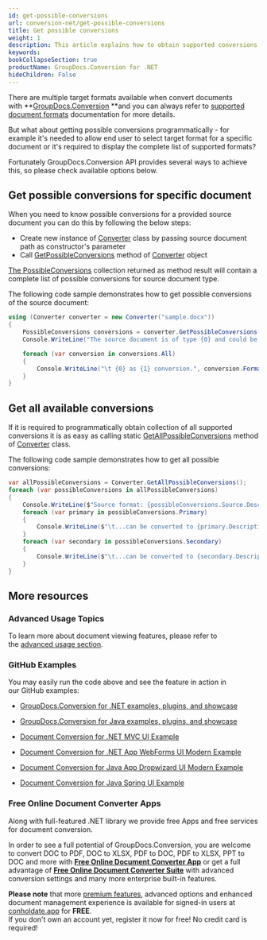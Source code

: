 ```yaml
---
id: get-possible-conversions
url: conversion-net/get-possible-conversions
title: Get possible conversions
weight: 1
description: This article explains how to obtain supported conversions when convert documents with GroupDocs.Conversion within your .NET applications.
keywords: 
bookCollapseSection: true
productName: GroupDocs.Conversion for .NET
hideChildren: False
---
```

There are multiple target formats available when convert documents with **[GroupDocs.Conversion](https://products.groupdocs.com/conversion/net) **and you can always refer to [supported document formats](Supported%2BDocument%2BFormats.html) documentation for more details.

But what about getting possible conversions programmatically - for example it's needed to allow end user to select target format for a specific document or it's required to display the complete list of supported formats?

Fortunately GroupDocs.Conversion API provides several ways to achieve this, so please check available options below.

## Get possible conversions for specific document

When you need to know possible conversions for a provided source document you can do this by following the below steps:

*   Create new instance of [Converter](https://apireference.groupdocs.com/net/conversion/groupdocs.conversion/converter) class by passing source document path as constructor's parameter
*   Call [GetPossibleConversions](https://apireference.groupdocs.com/net/conversion/groupdocs.conversion/converter/methods/getpossibleconversions) method of [Converter](https://apireference.groupdocs.com/net/conversion/groupdocs.conversion/converter) object

[The PossibleConversions](https://apireference.groupdocs.com/net/conversion/groupdocs.conversion.contracts/possibleconversions) collection returned as method result will contain a complete list of possible conversions for source document type.

The following code sample demonstrates how to get possible conversions of the source document:

```csharp
using (Converter converter = new Converter("sample.docx"))
{
    PossibleConversions conversions = converter.GetPossibleConversions();
    Console.WriteLine("The source document is of type {0} and could be converted to:", conversions.Source.Extension);

    foreach (var conversion in conversions.All)
    {
        Console.WriteLine("\t {0} as {1} conversion.", conversion.Format, conversion.IsPrimary ? "primary" : "secondary");
    }    
}
```

## Get all available conversions 

If it is required to programmatically obtain collection of all supported conversions it is as easy as calling static [GetAllPossibleConversions](https://apireference.groupdocs.com/net/conversion/groupdocs.conversion/converter/methods/getallpossibleconversions) method of [Converter](https://apireference.groupdocs.com/net/conversion/groupdocs.conversion/converter) class.

The following code sample demonstrates how to get all possible conversions:

```csharp
var allPossibleConversions = Converter.GetAllPossibleConversions();
foreach (var possibleConversions in allPossibleConversions)
{
    Console.WriteLine($"Source format: {possibleConversions.Source.Description}");
    foreach (var primary in possibleConversions.Primary)
    {
        Console.WriteLine($"\t...can be converted to {primary.Description}");
    }
    foreach (var secondary in possibleConversions.Secondary)
    {
        Console.WriteLine($"\t...can be converted to {secondary.Description}");
    }
}
```

## More resources

### Advanced Usage Topics

To learn more about document viewing features, please refer to the [advanced usage section](Advanced%2Busage.html).

### GitHub Examples

You may easily run the code above and see the feature in action in our GitHub examples:

*   [GroupDocs.Conversion for .NET examples, plugins, and showcase](https://github.com/groupdocs-conversion/GroupDocs.Conversion-for-.NET)
    
*   [GroupDocs.Conversion for Java examples, plugins, and showcase](https://github.com/groupdocs-conversion/GroupDocs.Conversion-for-Java)
    
*   [Document Conversion for .NET MVC UI Example](https://github.com/groupdocs-conversion/GroupDocs.Conversion-for-.NET-MVC) 
    
*   [Document Conversion for .NET App WebForms UI Modern Example](https://github.com/groupdocs-conversion/GroupDocs.Conversion-for-.NET-WebForms)
    
*   [Document Conversion for Java App Dropwizard UI Modern Example](https://github.com/groupdocs-conversion/GroupDocs.Conversion-for-Java-Dropwizard)
    
*   [Document Conversion for Java Spring UI Example](https://github.com/groupdocs-conversion/GroupDocs.Conversion-for-Java-Spring)
    

### Free Online Document Converter Apps

Along with full-featured .NET library we provide free Apps and free services for document conversion.

In order to see a full potential of GroupDocs.Conversion, you are welcome to convert DOC to PDF, DOC to XLSX, PDF to DOC, PDF to XLSX, PPT to DOC and more with **[Free Online Document Converter App](https://products.groupdocs.app/conversion)** or get a full advantage of **[Free Online Document Converter Suite](https://conholdate.app/features/document-converter-online)** with advanced conversion settings and many more enterprise built-in features.

**Please note** that more [premium features](https://conholdate.app/features), advanced options and enhanced document management experience is available for signed-in users at [conholdate.app](https://conholdate.app) for **FREE**.  
If you don't own an account yet, register it now for free! No credit card is required!
